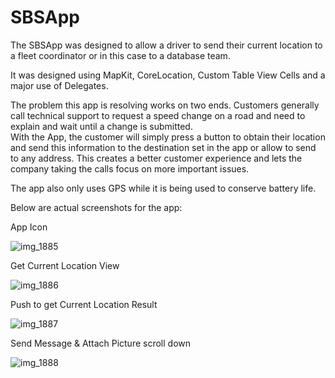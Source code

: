 # SBSApp

The SBSApp was designed to allow a driver to send their current location to a fleet coordinator or in this case to a database team.

It was designed using MapKit, CoreLocation, Custom Table View Cells and a major use of Delegates.  

The problem this app is resolving works on two ends.   Customers generally call technical support to request a speed change on a road and need to explain and wait until a change is submitted.   
With the App, the customer will simply press a button to obtain their location and send this information to the destination set in the app or allow to send to any address.   This creates a better customer experience and lets the company taking the calls focus on more important issues.

The app also only uses GPS while it is being used to conserve battery life.  

Below are actual screenshots for the app: 

App Icon

![img_1885](https://cloud.githubusercontent.com/assets/8494535/8111257/06be80f0-101e-11e5-9529-d71479293d36.jpg)

Get Current Location View

![img_1886](https://cloud.githubusercontent.com/assets/8494535/8111262/0ed79ede-101e-11e5-8307-da98b7b9948e.jpg)

Push to get Current Location Result

![img_1887](https://cloud.githubusercontent.com/assets/8494535/8111264/14e4d01c-101e-11e5-8faa-23643a4b9f3b.jpg)

Send Message & Attach Picture scroll down

![img_1888](https://cloud.githubusercontent.com/assets/8494535/8111274/1a3af744-101e-11e5-833c-f6aee0a0ac06.jpg)
